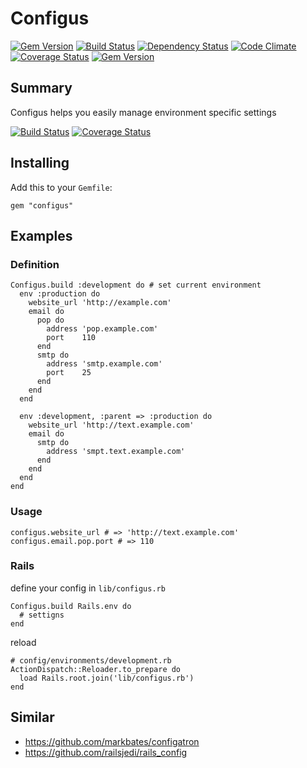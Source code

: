 # Configus

[![Gem Version](https://badge.fury.io/rb/configus.png)](https://rubygems.org/gems/configus)
[![Build Status](https://travis-ci.org/kaize/configus.png)](https://travis-ci.org/kaize/configus)
[![Dependency Status](https://gemnasium.com/kaize/configus.png)](https://gemnasium.com/kaize/configus)
[![Code Climate](https://codeclimate.com/github/kaize/configus.png)](https://codeclimate.com/github/kaize/configus)
[![Coverage Status](https://coveralls.io/repos/kaize/configus/badge.png?branch=master)](https://coveralls.io/r/kaize/configus)
[![Gem Version](http://stillmaintained.com/kaize/configus.png)](http://stillmaintained.com/kaize/configus)

## Summary

Configus helps you easily manage environment specific settings

[![Build Status](https://secure.travis-ci.org/kaize/configus.png)](http://travis-ci.org/kaize/configus)
[![Coverage Status](https://coveralls.io/repos/kaize/configus/badge.png?branch=master)](https://coveralls.io/r/kaize/configus/)

## Installing

Add this to your `Gemfile`:

    gem "configus"

## Examples

### Definition

    Configus.build :development do # set current environment
      env :production do
        website_url 'http://example.com'
        email do
          pop do
            address 'pop.example.com'
            port    110
          end
          smtp do
            address 'smtp.example.com'
            port    25
          end
        end
      end

      env :development, :parent => :production do
        website_url 'http://text.example.com'
        email do
          smtp do
            address 'smpt.text.example.com'
          end
        end
      end
    end

### Usage

    configus.website_url # => 'http://text.example.com'
    configus.email.pop.port # => 110

### Rails

define your config in `lib/configus.rb`

    Configus.build Rails.env do
      # settigns
    end

reload

    # config/environments/development.rb
    ActionDispatch::Reloader.to_prepare do
      load Rails.root.join('lib/configus.rb')
    end

## Similar

* https://github.com/markbates/configatron
* https://github.com/railsjedi/rails_config

